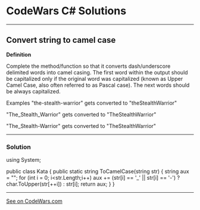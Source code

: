 # CodeWars C# Solutions

---

## Convert string to camel case


**Definition**

Complete the method/function so that it converts dash/underscore delimited words into camel casing. The first word within the output should be capitalized only if the original word was capitalized (known as Upper Camel Case, also often referred to as Pascal case). The next words should be always capitalized.

Examples
"the-stealth-warrior" gets converted to "theStealthWarrior"

"The_Stealth_Warrior" gets converted to "TheStealthWarrior"

"The_Stealth-Warrior" gets converted to "TheStealthWarrior"

---

### Solution


using System;

public class Kata
{
  public static string ToCamelCase(string str)
  {
    string aux = "";
    for (int i = 0; i<str.Length;i++) aux += (str[i] == '_' || str[i] == '-') ? char.ToUpper(str[++i]) : str[i];
    return aux;
  }
}

---


[See on CodeWars.com](https://www.codewars.com/kata/517abf86da9663f1d2000003/csharp)
